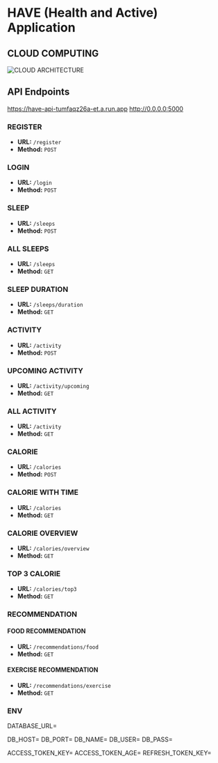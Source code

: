 # HAVE (Health and Active) Application

## CLOUD COMPUTING
![CLOUD ARCHITECTURE](https://drive.google.com/uc?id=1OSr7exJibzfFsOpqdzJLpI_xNbLviNwt)

## API Endpoints
https://have-api-tumfaqz26a-et.a.run.app
http://0.0.0.0:5000

### REGISTER
- **URL:** `/register`
- **Method:** `POST`

### LOGIN
- **URL:** `/login`
- **Method:** `POST`

### SLEEP
- **URL:** `/sleeps`
- **Method:** `POST`

### ALL SLEEPS
- **URL:** `/sleeps`
- **Method:** `GET`

### SLEEP DURATION
- **URL:** `/sleeps/duration`
- **Method:** `GET`

### ACTIVITY
- **URL:** `/activity`
- **Method:** `POST`

### UPCOMING ACTIVITY
- **URL:** `/activity/upcoming`
- **Method:** `GET`

### ALL ACTIVITY
- **URL:** `/activity`
- **Method:** `GET`

### CALORIE
- **URL:** `/calories`
- **Method:** `POST`

### CALORIE WITH TIME
- **URL:** `/calories`
- **Method:** `GET`

### CALORIE OVERVIEW
- **URL:** `/calories/overview`
- **Method:** `GET`

### TOP 3 CALORIE
- **URL:** `/calories/top3`
- **Method:** `GET`

### RECOMMENDATION

#### FOOD RECOMMENDATION
- **URL:** `/recommendations/food`
- **Method:** `GET`

#### EXERCISE RECOMMENDATION
- **URL:** `/recommendations/exercise`
- **Method:** `GET`

### ENV 
DATABASE_URL=

DB_HOST=
DB_PORT=
DB_NAME=
DB_USER=
DB_PASS=

ACCESS_TOKEN_KEY=
ACCESS_TOKEN_AGE=
REFRESH_TOKEN_KEY=

